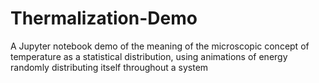 # Thermalization-Demo
A Jupyter notebook demo of the meaning of the microscopic concept of temperature as a statistical distribution, using animations of energy randomly distributing itself throughout a system
